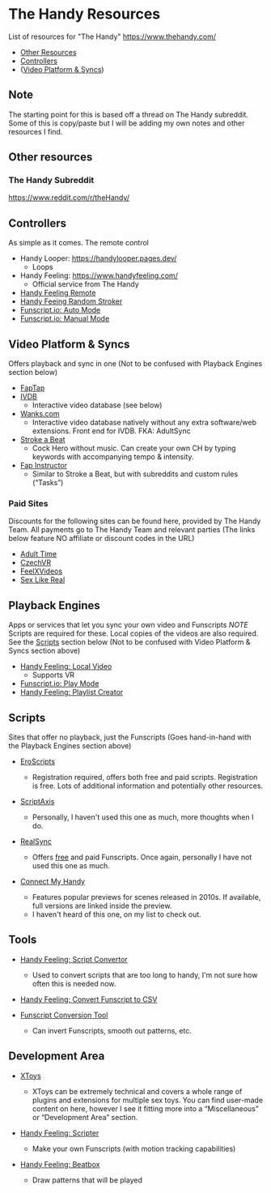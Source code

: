 # The Handy Resources
List of resources for "The Handy"
https://www.thehandy.com/

- [Other Resources](#other-resources)
- [Controllers](#Controllers)
- ([Video Platform & Syncs](#video-platform--syncs))

## Note
The starting point for this is based off a thread on The Handy subreddit. Some of this is copy/paste but I will be adding my own notes and other resources I find.

## Other resources
### The Handy Subreddit
https://www.reddit.com/r/theHandy/

## Controllers

As simple as it comes. The remote control
- Handy Looper: https://handylooper.pages.dev/
  - Loops 
- Handy Feeling: https://www.handyfeeling.com/
  - Official service from The Handy
- [Handy Feeling Remote](https://www.handyfeeling.com/remote)
- [Handy Feeing Random Stroker](https://www.handyfeeling.com/random)
- [Funscript.io: Auto Mode](https://funscript.io/auto)
- [Funscript.io: Manual Mode](https://funscript.io/manual)

## Video Platform & Syncs

Offers playback and sync in one
(Not to be confused with Playback Engines section below)
- [FapTap](https://faptap.net/)
- [IVDB](https://www.ivdb.io/#/videos)
  - Interactive video database (see below)
- [Wanks.com](https://wanks.com/)
  - Interactive video database natively without any extra software/web extensions. Front end for IVDB. FKA: AdultSync
- [Stroke a Beat](https://www.strokeabeat.com/)
  - Cock Hero without music. Can create your own CH by typing keywords with accompanying tempo & intensity.
- [Fap Instructor](https://fapinstructor.com/)
  - Similar to Stroke a Beat, but with subreddits and custom rules (“Tasks”)

### Paid Sites
Discounts for the following sites can be found here, provided by The Handy Team. All payments go to The Handy Team and relevant parties (The links below feature NO affiliate or discount codes in the URL)
- [Adult Time](https://www.adulttime.com/)
- [CzechVR](https://www.czechvr.com/tag-teledildonics)
- [FeelXVideos](https://www.feelxvideos.com/)
- [Sex Like Real](https://www.sexlikereal.com/)

## Playback Engines

Apps or services that let you sync your own video and Funscripts
*NOTE* Scripts are required for these. Local copies of the videos are also required.
See the [Scripts](#Scripts) section below
(Not to be confused with Video Platform & Syncs section above)
- [Handy Feeling: Local Video](https://www.handyfeeling.com/local-video)
  - Supports VR
- [Funscript.io: Play Mode](https://funscript.io/play)
- [Handy Feeling: Playlist Creator](https://playground.handyfeeling.com/playlist/index.html)

## Scripts

Sites that offer no playback, just the Funscripts
(Goes hand-in-hand with the Playback Engines section above)
- [EroScripts](https://discuss.eroscripts.com/)
  - Registration required, offers both free and paid scripts. Registration is free. Lots of additional information and potentially other resources.
- [ScriptAxis](https://scriptaxis.com/)
  - Personally, I haven't used this one as much, more thoughts when I do.

- [RealSync](https://realsync.us/)
  - Offers [free](https://realsync.us/collections/free-syncs) and paid Funscripts. Once again, personally I have not used this one as much.

- [Connect My Handy](https://www.connectmyhandy.com/)
  - Features popular previews for scenes released in 2010s. If available, full versions are linked inside the preview.
  - I haven't heard of this one, on my list to check out.

## Tools
- [Handy Feeling: Script Convertor](https://playground.handyfeeling.com/scriptconverter/index.html)
  - Used to convert scripts that are too long to handy, I'm not sure how often this is needed now.
- [Handy Feeling: Convert Funscript to CSV](https://www.handyfeeling.com/convert-script)

- [Funscript Conversion Tool](https://xqueezeme.github.io/)
  - Can invert Funscripts, smooth out patterns, etc.

## Development Area

- [XToys](https://xtoys.app/)
  - XToys can be extremely technical and covers a whole range of plugins and extensions for multiple sex toys. You can find user-made content on here, however I see it fitting more into a “Miscellaneous” or “Development Area” section.

- [Handy Feeling: Scripter](https://playground.handyfeeling.com/scripter3/)
  - Make your own Funscripts (with motion tracking capabilities)

- [Handy Feeling: Beatbox](https://playground.handyfeeling.com/beatboxv2/index.html)
  - Draw patterns that will be played
